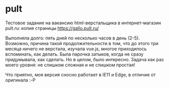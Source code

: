 # pult
Тестовое задание на вакансию html-верстальщика в интернет-магазин pult.ru: копия страницы https://gallo.pult.ru/

Выполняла долго: пять дней по несколько часов в день (2-5). Возможно, причина такой продолжительности в том, что до этого три месяца ничего не верстала, изучала vue.js, многое приходилось вспоминать, как делать. Была парочка затыков, когда не сразу придумывала, как сделать. Но в целом, было интересно. Задача как раз моего уровня: не слишком сложная и не слишком простая! 

Что приятно, моя версия сносно работает в IE11 и Edge, в отличие от оригинала :-P
